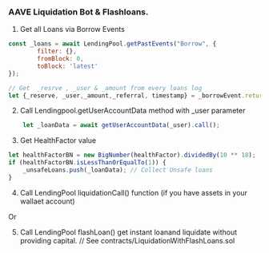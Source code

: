 ### AAVE Liquidation Bot & Flashloans.

1. Get all Loans via Borrow Events
```javascript
const _loans = await LendingPool.getPastEvents("Borrow", {
        filter: {},
        fromBlock: 0,
        toBlock: 'latest'
});

// Get  _resrve , _user & _amount from every loans log
let {_reserve, _user,_amount,_referral, timestamp} = _borrowEvent.returnValues;
```
2. Call Lendingpool.getUserAccountData method with _user parameter

```javascript 
    let _loanData = await getUserAccountData(_user).call(); 
```

3. Get HealthFactor value
```javascript 
let healthFactorBN = new BigNumber(healthFactor).dividedBy(10 ** 18); 
if (healthFactorBN.isLessThanOrEqualTo(1)) {
    _unsafeLoans.push(_loanData); // Collect Unsafe loans 
}
```
4. Call LendingPool liquidationCall() function (if you have assets in your wallaet account)

Or

5. Call LendingPool flashLoan() get instant loanand liquidate without providing capital. // See contracts/LiquidationWithFlashLoans.sol





